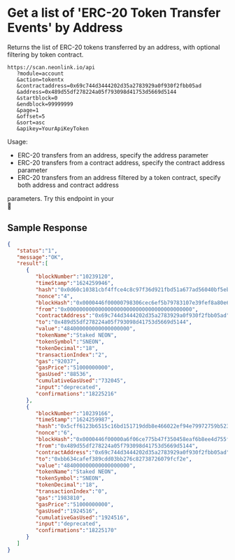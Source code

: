 # Get a list of 'ERC-20 Token Transfer Events' by Address

Returns the list of ERC-20 tokens transferred by an address, with optional filtering by token contract.
```shell
https://scan.neonlink.io/api
   ?module=account
   &action=tokentx
   &contractaddress=0x69c744d3444202d35a2783929a0f930f2fbb05ad
   &address=0x489d55df278224a05f793098d41753d5669d5144
   &startblock=0
   &endblock=99999999
   &page=1
   &offset=5
   &sort=asc
   &apikey=YourApiKeyToken
```

Usage:
- ERC-20 transfers from an address, specify the address parameter
- ERC-20 transfers from a contract address, specify the contract address parameter
- ERC-20 transfers from an address filtered by a token contract, specify both address and contract address 

parameters.
Try this endpoint in your   
🔗
​
## Sample Response
```json
{
   "status":"1",
   "message":"OK",
   "result":[
      {
         "blockNumber":"10239120",
         "timeStamp":"1624259946",
         "hash":"0x0d60c10381cbf4ffce4c8c97f36d921fbd51a677ad56040bf5eb3c6717dfa3aa",
         "nonce":"4",
         "blockHash":"0x0000446f00000798306cec6ef5b79783107e39fef8a80e6f60bebb0c2328476b",
         "from":"0x0000000000000000000000000000000000000000",
         "contractAddress":"0x69c744d3444202d35a2783929a0f930f2fbb05ad",
         "to":"0x489d55df278224a05f793098d41753d5669d5144",
         "value":"484000000000000000000",
         "tokenName":"Staked NEON",
         "tokenSymbol":"SNEON",
         "tokenDecimal":"18",
         "transactionIndex":"2",
         "gas":"92037",
         "gasPrice":"51000000000",
         "gasUsed":"88536",
         "cumulativeGasUsed":"732045",
         "input":"deprecated",
         "confirmations":"18225216"
      },
      {
         "blockNumber":"10239166",
         "timeStamp":"1624259987",
         "hash":"0x5cff6123b6515c16bd151719ddb8e466022ef94e79972759b5231a862d44afd0",
         "nonce":"6",
         "blockHash":"0x0000446f00000a6f06ce775b47f350458eaf6b8ee4d755f9fe1d2ce8b621e881",
         "from":"0x489d55df278224a05f793098d41753d5669d5144",
         "contractAddress":"0x69c744d3444202d35a2783929a0f930f2fbb05ad",
         "to":"0xbb634cafef389cdd03bb276c82738726079fcf2e",
         "value":"484000000000000000000",
         "tokenName":"Staked NEON",
         "tokenSymbol":"SNEON",
         "tokenDecimal":"18",
         "transactionIndex":"0",
         "gas":"1983810",
         "gasPrice":"51000000000",
         "gasUsed":"1924516",
         "cumulativeGasUsed":"1924516",
         "input":"deprecated",
         "confirmations":"18225170"
      }
   ]
}
```
